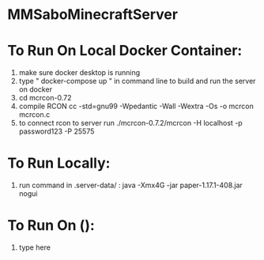 # MMSaboMinecraftServer

To Run On Local Docker Container:
===
1. make sure docker desktop is running
2. type " docker-compose up " in command line to build and run the server on docker
3. cd mcrcon-0.72
4. compile RCON cc -std=gnu99 -Wpedantic -Wall -Wextra -Os -o mcrcon mcrcon.c
5. to connect rcon to server run  ./mcrcon-0.7.2/mcrcon -H localhost -p password123 -P 25575

To Run Locally:
===
1. run command in .server-data/  :   java -Xmx4G -jar paper-1.17.1-408.jar nogui


To Run On ():
===
1. type here

